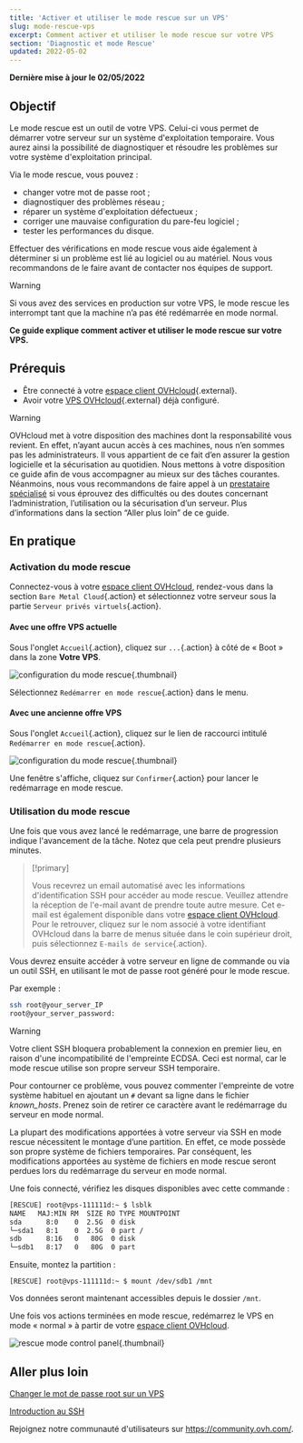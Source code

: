 ```yaml
---
title: 'Activer et utiliser le mode rescue sur un VPS'
slug: mode-rescue-vps
excerpt: Comment activer et utiliser le mode rescue sur votre VPS
section: 'Diagnostic et mode Rescue'
updated: 2022-05-02
---
```

**Dernière mise à jour le 02/05/2022**

## Objectif

Le mode rescue est un outil de votre VPS. Celui-ci vous permet de démarrer votre serveur sur un système d'exploitation temporaire. Vous aurez ainsi la possibilité de diagnostiquer et résoudre les problèmes sur votre système d'exploitation principal. 

Via le mode rescue, vous pouvez :

  - changer votre mot de passe root ;
  - diagnostiquer des problèmes réseau ;
  - réparer un système d'exploitation défectueux ;
  - corriger une mauvaise configuration du pare-feu logiciel ;
  - tester les performances du disque.

Effectuer des vérifications en mode rescue vous aide également à déterminer si un problème est lié au logiciel ou au matériel. Nous vous recommandons de le faire avant de contacter nos équipes de support.

> [!warning]
>
> Si vous avez des services en production sur votre VPS, le mode rescue les interrompt tant que la machine n’a pas été redémarrée en mode normal.
> 

**Ce guide explique comment activer et utiliser le mode rescue sur votre VPS.**

## Prérequis

- Être connecté à votre [espace client OVHcloud](https://ca.ovh.com/auth/?action=gotomanager&from=https://www.ovh.com/ca/fr/&ovhSubsidiary=qc){.external}.
- Avoir votre [VPS OVHcloud](https://www.ovhcloud.com/fr/vps/){.external} déjà configuré.

> [!warning]
>
> OVHcloud met à votre disposition des machines dont la responsabilité vous revient. En effet, n’ayant aucun accès à ces machines, nous n’en sommes pas les administrateurs. Il vous appartient de ce fait d’en assurer la gestion logicielle et la sécurisation au quotidien. Nous mettons à votre disposition ce guide afin de vous accompagner au mieux sur des tâches courantes. Néanmoins, nous vous recommandons de faire appel à un [prestataire spécialisé](https://partner.ovhcloud.com/fr-ca/directory/) si vous éprouvez des difficultés ou des doutes concernant l’administration, l’utilisation ou la sécurisation d’un serveur. Plus d’informations dans la section “Aller plus loin” de ce guide.
> 

## En pratique

### Activation du mode rescue

Connectez-vous à votre [espace client OVHcloud](https://ca.ovh.com/auth/?action=gotomanager&from=https://www.ovh.com/ca/fr/&ovhSubsidiary=qc), rendez-vous dans la section `Bare Metal Cloud`{.action} et sélectionnez votre serveur sous la partie `Serveur privés virtuels`{.action}.

#### Avec une offre VPS actuelle

Sous l'onglet `Accueil`{.action}, cliquez sur `...`{.action} à côté de « Boot » dans la zone **Votre VPS**.

![configuration du mode rescue](images/rescue_new.png){.thumbnail}

Sélectionnez `Redémarrer en mode rescue`{.action} dans le menu.

#### Avec une ancienne offre VPS

Sous l'onglet `Accueil`{.action}, cliquez sur le lien de raccourci intitulé `Redémarrer en mode rescue`{.action}.

![configuration du mode rescue](images/rescue_legacy.png){.thumbnail}

Une fenêtre s'affiche, cliquez sur `Confirmer`{.action} pour lancer le redémarrage en mode rescue.

### Utilisation du mode rescue

Une fois que vous avez lancé le redémarrage, une barre de progression indique l'avancement de la tâche. Notez que cela peut prendre plusieurs minutes.

> [!primary]
>
> Vous recevrez un email automatisé avec les informations d'identification SSH pour accéder au mode rescue. Veuillez attendre la réception de l'e-mail avant de prendre toute autre mesure. Cet e-mail est également disponible dans votre [espace client OVHcloud](https://ca.ovh.com/auth/?action=gotomanager&from=https://www.ovh.com/ca/fr/&ovhSubsidiary=qc). Pour le retrouver, cliquez sur le nom associé à votre identifiant OVHcloud dans la barre de menus située dans le coin supérieur droit, puis sélectionnez `E-mails de service`{.action}.
>

Vous devrez ensuite accéder à votre serveur en ligne de commande ou via un outil SSH, en utilisant le mot de passe root généré pour le mode rescue.

Par exemple :

```bash
ssh root@your_server_IP
root@your_server_password:
```

> [!warning]
> 
> Votre client SSH bloquera probablement la connexion en premier lieu, en raison d'une incompatibilité de l'empreinte ECDSA. Ceci est normal, car le mode rescue utilise son propre serveur SSH temporaire.
>
> Pour contourner ce problème, vous pouvez commenter l'empreinte de votre système habituel en ajoutant un `#` devant sa ligne dans le fichier *known_hosts*. Prenez soin de retirer ce caractère avant le redémarrage du serveur en mode normal.
>
La plupart des modifications apportées à votre serveur via SSH en mode rescue nécessitent le montage d’une partition. En effet, ce mode possède son propre système de fichiers temporaires. Par conséquent, les modifications apportées au système de fichiers en mode rescue seront perdues lors du redémarrage du serveur en mode normal.

Une fois connecté, vérifiez les disques disponibles avec cette commande :

```bash
[RESCUE] root@vps-111111d:~ $ lsblk
NAME   MAJ:MIN RM  SIZE RO TYPE MOUNTPOINT
sda      8:0    0  2.5G  0 disk
└─sda1   8:1    0  2.5G  0 part /
sdb      8:16   0   80G  0 disk
└─sdb1   8:17   0   80G  0 part
```

Ensuite, montez la partition :

```
[RESCUE] root@vps-111111d:~ $ mount /dev/sdb1 /mnt
```

Vos données seront maintenant accessibles depuis le dossier `/mnt`.

Une fois vos actions terminées en mode rescue, redémarrez le VPS en mode « normal » à partir de votre [espace client OVHcloud](https://ca.ovh.com/auth/?action=gotomanager&from=https://www.ovh.com/ca/fr/&ovhSubsidiary=qc).

![rescue mode control panel](images/rescue_exit.png){.thumbnail}

## Aller plus loin

[Changer le mot de passe root sur un VPS](../root-password/)

[Introduction au SSH](../../dedicated/ssh-introduction/)

Rejoignez notre communauté d'utilisateurs sur <https://community.ovh.com/>.
